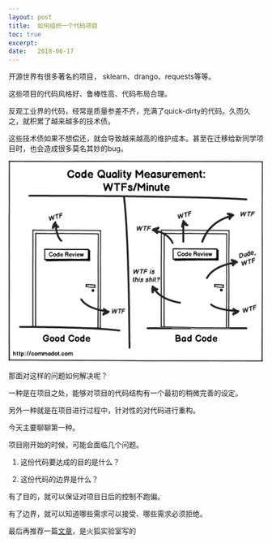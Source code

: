 ```yaml
---
layout: post
title:  如何组织一个代码项目
toc: true 
excerpt: 
date:   2018-06-17
---
```


开源世界有很多著名的项目， sklearn、drango、requests等等。

这些项目的代码风格好、鲁棒性高、代码布局合理。

反观工业界的代码，经常是质量参差不齐，充满了quick-dirty的代码。久而久之，就积累了越来越多的技术债。

这些技术债如果不想偿还，就会导致越来越高的维护成本。甚至在迁移给新同学项目时，也会造成很多莫名其妙的bug。

![code quality measurement](./static/pics/wtf.png)

那面对这样的问题如何解决呢？

一种是在项目之处，能够对项目的代码结构有一个最初的稍微完善的设定。

另外一种就是在项目进行过程中，针对性的对代码进行重构。

今天主要聊聊第一种。

项目刚开始的时候，可能会面临几个问题。

1. 这份代码要达成的目的是什么？

2. 这份代码的边界是什么？

   

有了目的，就可以保证对项目日后的控制不跑偏。

有了边界，就可以知道哪些需求可以接受、哪些需求必须拒绝。

最后再推荐一篇[文章][1]，是火狐实验室写的

[1]: https://mozillascience.github.io/codeReview/design.html

